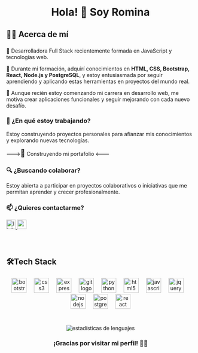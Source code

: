 ###

<h1 align="center">Hola! 👋 Soy Romina</h1>

###

<h2 align="left">👩‍💻  Acerca de mí </h2>

###
<div align="left">
<p>🌟 Desarrolladora Full Stack recientemente formada en JavaScript y tecnologías web.</p>
<p>🚀 Durante mi formación, adquirí conocimientos en <strong>HTML, CSS, Bootstrap, React, Node.js y PostgreSQL</strong>, y estoy entusiasmada por seguir aprendiendo y aplicando estas herramientas en proyectos del mundo real. </p>

<p>🎯 Aunque recién estoy comenzando mi carrera en desarrollo web, me motiva crear aplicaciones funcionales y seguir mejorando con cada nuevo desafío. </p>
<h3>🌱 ¿En qué estoy trabajando?</h3>
<p> Estoy construyendo proyectos personales para afianzar mis conocimientos y explorando nuevas tecnologías. </p>
<p >---><span style="font-size: 20px;">🤫</span> Construyendo mi portafolio <---</p>
<h3>🔍 ¿Buscando colaborar? </h3>
<p>Estoy abierta a participar en proyectos colaborativos o iniciativas que me permitan aprender y crecer profesionalmente. </p>
<h3>📫 ¿Quieres contactarme? </h3>
</div>

<div align="left">
  <a href="https://www.linkedin.com/in/romina-osorio-marmolejo/" target="_blank">
    <img src="https://img.shields.io/static/v1?message=LinkedIn&logo=linkedin&label=&color=0077B5&logoColor=white&labelColor=&style=for-the-badge" height="25" alt="linkedin logo"  />
  </a>
    <a href="mailto:r.osorio.marmolejo@gmail.com" target="_blank">
    <img src="https://img.shields.io/static/v1?message=Gmail&logo=gmail&label=&color=D14836&logoColor=white&labelColor=&style=for-the-badge" height="25" alt="gmail logo"  />
  </a>
</div>

###

<br>

<h2 align="left">🛠Tech Stack</h2>

###

<div align="center">
  <img src="https://cdn.jsdelivr.net/gh/devicons/devicon/icons/bootstrap/bootstrap-original.svg" height="40" alt="bootstrap logo"  />
  <img width="12" />
  <img src="https://cdn.jsdelivr.net/gh/devicons/devicon/icons/css3/css3-original.svg" height="40" alt="css3 logo"  />
  <img width="12" />
  <img src="https://cdn.jsdelivr.net/gh/devicons/devicon/icons/express/express-original.svg" height="40" alt="express logo"  />
  <img width="12" />
  <img src="https://cdn.jsdelivr.net/gh/devicons/devicon/icons/git/git-original.svg" height="40" alt="git logo"  />
  <img width="12" />
  <img src="https://cdn.jsdelivr.net/gh/devicons/devicon/icons/python/python-original.svg" height="40" alt="python logo" />
  <img width="12" />
  <img src="https://cdn.jsdelivr.net/gh/devicons/devicon/icons/html5/html5-original.svg" height="40" alt="html5 logo"  />
  <img width="12" />
  <img src="https://cdn.jsdelivr.net/gh/devicons/devicon/icons/javascript/javascript-original.svg" height="40" alt="javascript logo"  />
  <img width="12" />
  <img src="https://cdn.jsdelivr.net/gh/devicons/devicon/icons/jquery/jquery-original.svg" height="40" alt="jquery logo"  />
  <img width="12" />
  <img src="https://cdn.jsdelivr.net/gh/devicons/devicon/icons/nodejs/nodejs-original.svg" height="40" alt="nodejs logo"  />
  <img width="12" />
  <img src="https://cdn.jsdelivr.net/gh/devicons/devicon/icons/postgresql/postgresql-original.svg" height="40" alt="postgresql logo"  />
  <img width="12" />
  <img src="https://cdn.jsdelivr.net/gh/devicons/devicon/icons/react/react-original.svg" height="40" alt="react logo"  />
</div>

<br>


###

<p align="center">
  <img src="https://github-readme-stats.vercel.app/api/top-langs/?username=rominaosorio&layout=compact&hide=html&cache_seconds=3600" alt="estadísticas de lenguajes" />
</p>


###

<h3 align="center">¡Gracias por visitar mi perfil! 🚀✨</h3>

###

